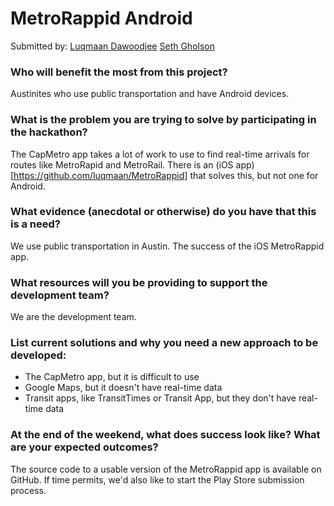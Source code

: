 # MetroRappid Android

Submitted by: [Luqmaan Dawoodjee](https://github.com/luqmaan) [Seth Gholson](https://github.com/sethgho)


### Who will benefit the most from this project?

Austinites who use public transportation and have Android devices.


### What is the problem you are trying to solve by participating in the hackathon?

The CapMetro app takes a lot of work to use to find real-time arrivals for routes like MetroRapid and MetroRail. There is an (iOS app)[https://github.com/luqmaan/MetroRappid] that solves this, but not one for Android.


### What evidence (anecdotal or otherwise) do you have that this is a need?

We use public transportation in Austin.
The success of the iOS MetroRappid app.


### What resources will you be providing to support the development team?

We are the development team.


### List current solutions and why you need a new approach to be developed:

- The CapMetro app, but it is difficult to use
- Google Maps, but it doesn't have real-time data
- Transit apps, like TransitTimes or Transit App, but they don't have real-time data


### At the end of the weekend, what does success look like? What are your expected outcomes?

The source code to a usable version of the MetroRappid app is available on GitHub. If time permits, we'd also like to start the Play Store submission process.


